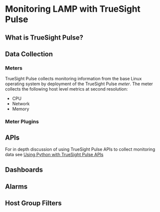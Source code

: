 # Monitoring LAMP with TrueSight Pulse

## What is TrueSight Pulse?

## Data Collection

### Meters

TrueSight Pulse collects monitoring information from the base Linux operating system by deployment of the
TrueSight Pulse _meter_. The meter collects the following host level metrics at second resolution:

- CPU
- Network
- Memory

### Meter Plugins

## APIs

For in depth discussion of using TrueSight Pulse APIs to collect monitoring data see
[Using Python with TrueSight Pulse APIs](https://leanpub.com/monitoring-python)

## Dashboards

## Alarms


## Host Group Filters

